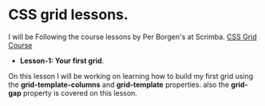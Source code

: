 # CSS grid lessons.

I will be Following the course lessons by Per Borgen's at Scrimba. [CSS Grid Course](https://scrimba.com/g/gR8PTE)

* **Lesson-1: Your first grid**.

On this lesson I will be working on learning how to build my first grid using the **grid-template-columns** and **grid-template** properties.
also the **grid-gap** property is covered on this lesson.
